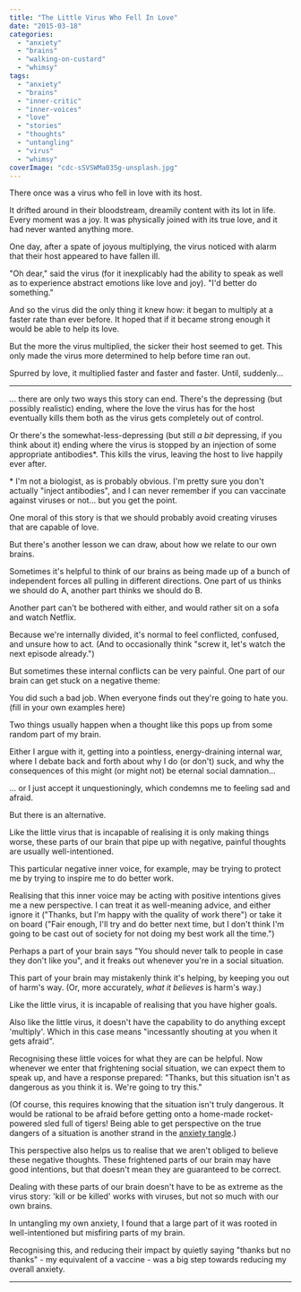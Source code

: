 ```yaml
---
title: "The Little Virus Who Fell In Love"
date: "2015-03-18"
categories: 
  - "anxiety"
  - "brains"
  - "walking-on-custard"
  - "whimsy"
tags: 
  - "anxiety"
  - "brains"
  - "inner-critic"
  - "inner-voices"
  - "love"
  - "stories"
  - "thoughts"
  - "untangling"
  - "virus"
  - "whimsy"
coverImage: "cdc-sSVSWMa035g-unsplash.jpg"
---
```


There once was a virus who fell in love with its host.

<!--more-->

It drifted around in their bloodstream, dreamily content with its lot in life. Every moment was a joy. It was physically joined with its true love, and it had never wanted anything more.

One day, after a spate of joyous multiplying, the virus noticed with alarm that their host appeared to have fallen ill.

"Oh dear," said the virus (for it inexplicably had the ability to speak as well as to experience abstract emotions like love and joy). "I'd better do something."

And so the virus did the only thing it knew how: it began to multiply at a faster rate than ever before. It hoped that if it became strong enough it would be able to help its love.

But the more the virus multiplied, the sicker their host seemed to get. This only made the virus more determined to help before time ran out.

Spurred by love, it multiplied faster and faster and faster. Until, suddenly...

* * *

... there are only two ways this story can end. There's the depressing (but possibly realistic) ending, where the love the virus has for the host eventually kills them both as the virus gets completely out of control.

Or there's the somewhat-less-depressing (but still _a bit_ depressing, if you think about it) ending where the virus is stopped by an injection of some appropriate antibodies\*. This kills the virus, leaving the host to live happily ever after.

\* I'm not a biologist, as is probably obvious. I'm pretty sure you don't actually "inject antibodies", and I can never remember if you can vaccinate against viruses or not... but you get the point.

One moral of this story is that we should probably avoid creating viruses that are capable of love.

But there's another lesson we can draw, about how we relate to our own brains.

Sometimes it's helpful to think of our brains as being made up of a bunch of independent forces all pulling in different directions. One part of us thinks we should do A, another part thinks we should do B.

Another part can't be bothered with either, and would rather sit on a sofa and watch Netflix.

Because we're internally divided, it's normal to feel conflicted, confused, and unsure how to act. (And to occasionally think "screw it, let's watch the next episode already.")

But sometimes these internal conflicts can be very painful. One part of our brain can get stuck on a negative theme:

You did such a bad job. When everyone finds out they're going to hate you.  
(fill in your own examples here)

Two things usually happen when a thought like this pops up from some random part of my brain.

Either I argue with it, getting into a pointless, energy-draining internal war, where I debate back and forth about why I do (or don't) suck, and why the consequences of this might (or might not) be eternal social damnation...

... or I just accept it unquestioningly, which condemns me to feeling sad and afraid.

But there is an alternative.

Like the little virus that is incapable of realising it is only making things worse, these parts of our brain that pipe up with negative, painful thoughts are usually well-intentioned.

This particular negative inner voice, for example, may be trying to protect me by trying to inspire me to do better work.

Realising that this inner voice may be acting with positive intentions gives me a new perspective. I can treat it as well-meaning advice, and either ignore it ("Thanks, but I'm happy with the quality of work there") or take it on board ("Fair enough, I'll try and do better next time, but I don't think I'm going to be cast out of society for not doing my best work all the time.")

Perhaps a part of your brain says "You should never talk to people in case they don't like you", and it freaks out whenever you're in a social situation.

This part of your brain may mistakenly think it's helping, by keeping you out of harm's way. (Or, more accurately, _what it believes_ is harm's way.)

Like the little virus, it is incapable of realising that you have higher goals.

Also like the little virus, it doesn't have the capability to do anything except 'multiply'. Which in this case means "incessantly shouting at you when it gets afraid".

Recognising these little voices for what they are can be helpful. Now whenever we enter that frightening social situation, we can expect them to speak up, and have a response prepared: "Thanks, but this situation isn't as dangerous as you think it is. We're going to try this."

(Of course, this requires knowing that the situation isn't truly dangerous. It would be rational to be afraid before getting onto a home-made rocket-powered sled full of tigers! Being able to get perspective on the true dangers of a situation is another strand in the [anxiety tangle](https://www.walkingoncustard.com/untangling-anxiety-first-step/ "Untangling Anxiety: The First Step").)

This perspective also helps us to realise that we aren't obliged to believe these negative thoughts. These frightened parts of our brain may have good intentions, but that doesn't mean they are guaranteed to be correct.

Dealing with these parts of our brain doesn't have to be as extreme as the virus story: 'kill or be killed' works with viruses, but not so much with our own brains.

In untangling my own anxiety, I found that a large part of it was rooted in well-intentioned but misfiring parts of my brain.

Recognising this, and reducing their impact by quietly saying "thanks but no thanks" - my equivalent of a vaccine - was a big step towards reducing my overall anxiety.

* * *
